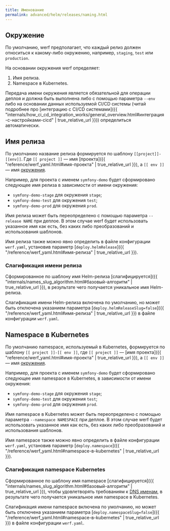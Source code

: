 ```yaml
---
title: Именование
permalink: advanced/helm/releases/naming.html
---
```


## Окружение

По умолчанию, werf предполагает, что каждый релиз должен относиться к какому-либо окружению, например, `staging`, `test` или `production`.

На основании окружения werf определяет:

 1. Имя релиза.
 2. Namespace в Kubernetes.

Передача имени окружения является обязательной для операции деплоя и должна быть выполнена либо с помощью параметра `--env` либо на основании данных используемой CI/CD системы (читай подробнее про [интеграцию c CI/CD системами]({{ "internals/how_ci_cd_integration_works/general_overview.html#интеграция-с-настройками-cicd" | true_relative_url }})) определиться автоматически.

## Имя релиза

По умолчанию название релиза формируется по шаблону `[[project]]-[[env]]`. Где `[[ project ]]` — имя [проекта]({{ "reference/werf_yaml.html#имя-проекта" | true_relative_url }}), а `[[ env ]]` — имя [окружения](#окружение).

Например, для проекта с именем `symfony-demo` будет сформировано следующее имя релиза в зависимости от имени окружения:
* `symfony-demo-stage` для окружения `stage`;
* `symfony-demo-test` для окружения `test`;
* `symfony-demo-prod` для окружения `prod`.

Имя релиза может быть переопределено с помощью параметра `--release NAME` при деплое. В этом случае werf будет использовать указанное имя как есть, без каких либо преобразований и использования шаблонов.

Имя релиза также можно явно определить в файле конфигурации `werf.yaml`, установив параметр [`deploy.helmRelease`]({{ "/reference/werf_yaml.html#имя-релиза" | true_relative_url }}).

### Слагификация имени релиза

Сформированное по шаблону имя Helm-релиза [слагифицируется]({{ "internals/names_slug_algorithm.html#базовый-алгоритм" | true_relative_url }}), в результате чего получается уникальное имя Helm-релиза.

Слагификация имени Helm-релиза включена по умолчанию, но может быть отключена указанием параметра [`deploy.helmReleaseSlug=false`]({{ "/reference/werf_yaml.html#имя-релиза" | true_relative_url }}) в файле конфигурации `werf.yaml`.

## Namespace в Kubernetes

По умолчанию namespace, используемый в Kubernetes, формируется по шаблону `[[ project ]]-[[ env ]]`, где `[[ project ]]` — [имя проекта]({{ "reference/werf_yaml.html#имя-проекта" | true_relative_url }}), а `[[ env ]]` — имя [окружения](#окружение).

Например, для проекта с именем `symfony-demo` будет сформировано следующее имя namespace в Kubernetes, в зависимости от имени окружения:
* `symfony-demo-stage` для окружения `stage`;
* `symfony-demo-test` для окружения `test`;
* `symfony-demo-prod` для окружения `prod`.

Имя namespace в Kubernetes может быть переопределено с помощью параметра `--namespace NAMESPACE` при деплое. В этом случае werf будет использовать указанное имя как есть, без каких либо преобразований и использования шаблонов.

Имя namespace также можно явно определить в файле конфигурации `werf.yaml`, установив параметр [`deploy.namespace`]({{ "/reference/werf_yaml.html#namespace-в-kubernetes" | true_relative_url }}).

### Слагификация namespace Kubernetes

Сформированное по шаблону имя namespace [слагифицируется]({{ "internals/names_slug_algorithm.html#базовый-алгоритм" | true_relative_url }}), чтобы удовлетворять требованиям к [DNS именам](https://www.ietf.org/rfc/rfc1035.txt), в результате чего получается уникальное имя namespace в Kubernetes.

Слагификация имени namespace включена по умолчанию, но может быть отключена указанием параметра [`deploy.namespaceSlug=false`]({{ "/reference/werf_yaml.html#namespace-в-kubernetes" | true_relative_url }}) в файле конфигурации `werf.yaml`.


